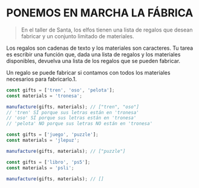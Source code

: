 # PONEMOS EN MARCHA LA FÁBRICA

> En el taller de Santa, los elfos tienen una lista de regalos que desean fabricar y un conjunto limitado de materiales.

Los regalos son cadenas de texto y los materiales son caracteres. Tu tarea es escribir una función que, dada una lista de regalos y los materiales disponibles, devuelva una lista de los regalos que se pueden fabricar.

Un regalo se puede fabricar si contamos con todos los materiales necesarios para fabricarlo.1.

```javascript
const gifts = ['tren', 'oso', 'pelota'];
const materials = 'tronesa';

manufacture(gifts, materials); // ["tren", "oso"]
// 'tren' SÍ porque sus letras están en 'tronesa'
// 'oso' SÍ porque sus letras están en 'tronesa'
// 'pelota' NO porque sus letras NO están en 'tronesa'

const gifts = ['juego', 'puzzle'];
const materials = 'jlepuz';

manufacture(gifts, materials); // ["puzzle"]

const gifts = ['libro', 'ps5'];
const materials = 'psli';

manufacture(gifts, materials); // []
```
